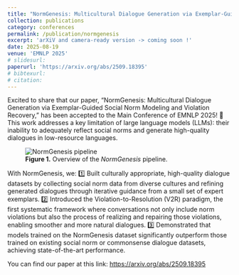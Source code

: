 ```yaml
---
title: "NormGenesis: Multicultural Dialogue Generation via Exemplar-Guided Social Norm Modeling and Violation Recovery"
collection: publications
category: conferences
permalink: /publication/normgenesis
excerpt: 'arXiV and camera-ready version -> coming soon !'
date: 2025-08-19
venue: 'EMNLP 2025'
# slidesurl: 
paperurl: 'https://arxiv.org/abs/2509.18395'
# bibtexurl: 
# citation: 
---
```

Excited to share that our paper, “NormGenesis: Multicultural Dialogue Generation via Exemplar-Guided Social Norm Modeling and Violation Recovery,” has been accepted to the Main Conference of EMNLP 2025! 🎉
This work addresses a key limitation of large language models (LLMs): their inability to adequately reflect social norms and generate high-quality dialogues in low-resource languages.

<figure>
  <img src="/images/publications/normgenesis.png" alt="NormGenesis pipeline" style="max-width: 800px;">
  <figcaption><strong>Figure 1.</strong> Overview of the <em>NormGenesis</em> pipeline.</figcaption>
</figure>

With NormGenesis, we:
1️⃣ Built culturally appropriate, high-quality dialogue datasets by collecting social norm data from diverse cultures and refining generated dialogues through iterative guidance from a small set of expert exemplars.
2️⃣ Introduced the Violation-to-Resolution (V2R) paradigm, the first systematic framework where conversations not only include norm violations but also the process of realizing and repairing those violations, enabling smoother and more natural dialogues.
3️⃣ Demonstrated that models trained on the NormGenesis dataset significantly outperform those trained on existing social norm or commonsense dialogue datasets, achieving state-of-the-art performance.

You can find our paper at this link: https://arxiv.org/abs/2509.18395